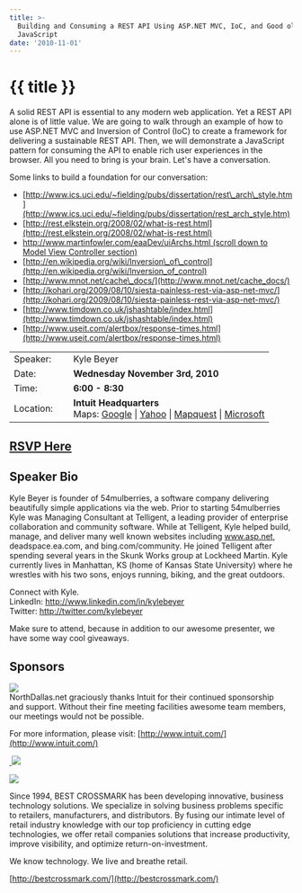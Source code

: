 ```yaml
---
title: >-
  Building and Consuming a REST API Using ASP.NET MVC, IoC, and Good ol'
  JavaScript
date: '2010-11-01'
---
```

# {{ title }}

A solid REST API is essential to any modern web application. Yet a REST API alone is of little value. We are going to walk through an example of how to use ASP.NET MVC and Inversion of Control (IoC) to create a framework for delivering a sustainable REST API. Then, we will demonstrate a JavaScript pattern for consuming the API to enable rich user experiences in the browser. All you need to bring is your brain. Let's have a conversation.

Some links to build a foundation for our conversation:

-   [http://www.ics.uci.edu/~fielding/pubs/dissertation/rest\_arch\_style.htm](http://www.ics.uci.edu/~fielding/pubs/dissertation/rest_arch_style.htm)
-   [http://rest.elkstein.org/2008/02/what-is-rest.html](http://rest.elkstein.org/2008/02/what-is-rest.html)
-   [http://www.martinfowler.com/eaaDev/uiArchs.html (scroll down to Model View Controller section)](http://www.martinfowler.com/eaaDev/uiArchs.html (scroll down to Model View Controller section))
-   [http://en.wikipedia.org/wiki/Inversion\_of\_control](http://en.wikipedia.org/wiki/Inversion_of_control)
-   [http://www.mnot.net/cache\_docs/](http://www.mnot.net/cache_docs/)
-   [http://kohari.org/2009/08/10/siesta-painless-rest-via-asp-net-mvc/](http://kohari.org/2009/08/10/siesta-painless-rest-via-asp-net-mvc/)
-   [http://www.timdown.co.uk/jshashtable/index.html](http://www.timdown.co.uk/jshashtable/index.html)
-   [http://www.useit.com/alertbox/response-times.html](http://www.useit.com/alertbox/response-times.html)

<table><tbody><tr><td>Speaker:</td><td>&nbsp;</td><td>Kyle Beyer</td></tr><tr><td>Date:</td><td>&nbsp;</td><td><b>Wednesday November 3rd, 2010</b></td></tr><tr><td>Time:</td><td>&nbsp;</td><td><b>6:00 - 8:30</b></td></tr><tr><td>Location:</td><td>&nbsp;</td><td><b>Intuit Headquarters</b><br>Maps: <a target="_blank" href="http://maps.google.com/maps?q=5601 Headquarters Drive,+Plano,+TX+75024+United States&amp;hl=en">Google</a> | <a target="_blank" href="http://maps.yahoo.com/maps_result?addr=5601 Headquarters Drive&amp;csz=Plano,+TX+75024&amp;country=us">Yahoo</a> | <a target="_blank" href="http://www.mapquest.com/maps/map.adp?country=US&amp;address=5601 Headquarters Drive&amp;city=Plano&amp;state=TX&amp;zipcode=75024">Mapquest</a> | <a target="_blank" href="http://maps.live.com/default.aspx?v=2&amp;style=r&amp;lvl=100&amp;where1=5601 Headquarters Drive%2CPlano%2CTX%2C75024">Microsoft</a></td></tr></tbody></table>

## [RSVP Here](http://buildingandconsumingarestapi.eventbrite.com/)

## Speaker Bio

Kyle Beyer is founder of 54mulberries, a software company delivering beautifully simple applications via the web. Prior to starting 54mulberries Kyle was Managing Consultant at Telligent, a leading provider of enterprise collaboration and community software. While at Telligent, Kyle helped build, manage, and deliver many well known websites including www.asp.net, deadspace.ea.com, and bing.com/community. He joined Telligent after spending several years in the Skunk Works group at Lockheed Martin. Kyle currently lives in Manhattan, KS (home of Kansas State University) where he wrestles with his two sons, enjoys running, biking, and the great outdoors.

Connect with Kyle.  
LinkedIn: http://www.linkedin.com/in/kylebeyer  
Twitter: http://twitter.com/kylebeyer

Make sure to attend, because in addition to our awesome presenter, we have some way cool giveaways.

## Sponsors

[![](http://nddnug.net/files/uploads/intuit_logo.jpg)](http://intuit.com)  
NorthDallas.net graciously thanks Intuit for their continued sponsorship  
and support. Without their fine meeting facilities awesome team members, our meetings would not be possible.  
  
For more information, please visit: [http://www.intuit.com/](http://www.intuit.com/)

[ ![](http://northdallas.net/files/media/image/TekPub.JPG)](http://www.tekpub.com)

[![](http://northdallas.net/files/media/image/best_crossmark.jpg)](http://bestcrossmark.com/)

Since 1994, BEST CROSSMARK has been developing innovative, business technology solutions. We specialize in solving business problems specific to retailers, manufacturers, and distributors. By fusing our intimate level of retail industry knowledge with our top proficiency in cutting edge technologies, we offer retail companies solutions that increase productivity, improve visibility, and optimize return-on-investment.

We know technology. We live and breathe retail.

[http://bestcrossmark.com/](http://bestcrossmark.com/)
    
